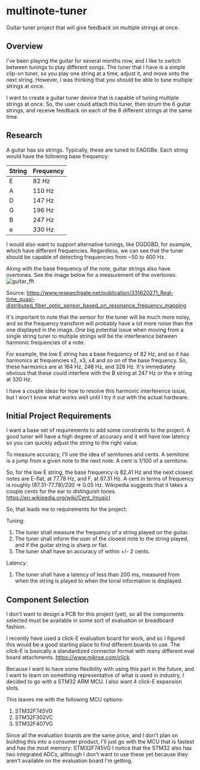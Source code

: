 # multinote-tuner
Guitar tuner project that will give feedback on multiple strings at once.


## Overview

I've been playing the guitar for several months now, and I like to switch between tunings to play different songs. The tuner that I have is a simple clip-on tuner, so you play one string at a time, adjust it, and move onto the next string. However, I was thinking that you should be able to tune multiple strings at once.

I want to create a guitar tuner device that is capable of tuning multiple strings at once. So, the user could attach this tuner, then strum the 6 guitar strings, and receive feedback on each of the 6 different strings at the same time.

## Research

A guitar has six strings. Typically, these are tuned to EADGBe.
Each string would have the following base frequency:

| String    | Frequency |
| -------- | ------- |
| E | 82 Hz  |
| A | 110 Hz |
| D | 147 Hz |
| G | 196 Hz |
| B | 247 Hz |
| e | 330 Hz |

I would also want to support alternative tunings, like DGDGBD, for example, which have different frequencies. Regardless, we can see that the tuner should be capable of detecting frequencies from ~50 to 400 Hz.

Along with the base frequency of the note, guitar strings also have overtones. See the image below for a measurement of the overtones.
![guitar_fft](https://github.com/user-attachments/assets/266737d4-b064-4a65-8211-d8823fa5be0a)

Source: https://www.researchgate.net/publication/331620271_Real-time_quasi-distributed_fiber_optic_sensor_based_on_resonance_frequency_mapping

It's important to note that the sensor for the tuner will be much more noisy, and so the frequency transform will probably have a lot more noise than the one displayed in the image.
One big potential issue when moving from a single string tuner to multiple strings will be the interference between harmonic frequencies of a note.

For example, the low E string has a base frequency of 82 Hz, and so it has harmonics at frequencies x2, x3, x4 and so on of the base frequency. So, these harmonics are at 164 Hz, 246 Hz, and 328 Hz. 
It's immediately obvious that these could interfere with the B string at 247 Hz or the e string at 330 Hz.

I have a couple ideas for how to resolve this harmonic interference issue, but I won't know what works well until I try it out with the actual hardware.

## Initial Project Requirements

I want a base set of requirements to add some constraints to the project.
A good tuner will have a high degree of accuracy and it will have low latency so you can quickly adjust the string to the right value.

To measure accuracy, I'll use the idea of semitones and cents. A semitone is a jump from a given note to the next note. A cent is 1/100 of a semitone.

So, for the low E string, the base frequency is 82.41 Hz and the next closest notes are E-flat, at 77.78 Hz, and F, at 87.31 Hz. A cent in terms of frequency is roughly (87.31-77.78)/200 => 0.05 Hz.
Wikipedia suggests that it takes a couple cents for the ear to distinguish tones. https://en.wikipedia.org/wiki/Cent_(music)

So, that leads me to requirements for the project:

Tuning:
1. The tuner shall measure the frequency of a string played on the guitar.
2. The tuner shall inform the user of the closest note to the string played, and if the guitar string is sharp or flat.
3. The tuner shall have an accuracy of within +/- 2 cents.

Latency:
1. The tuner shall have a latency of less than 200 ms, measured from when the string is played to when the tonal information is displayed.

## Component Selection

I don't want to design a PCB for this project (yet), so all the components selected must be available in some sort of evaluation or breadboard fashion.

I recently have used a click-E evaluation board for work, and so I figured this would be a good starting place to find different boards to use. The click-E is basically a standardized connector format with many different eval board attachments.
https://www.mikroe.com/click

Because I want to have some flexibility with using this part in the future, and I want to learn on something representative of what is used in industry, I decided to go with a STM32 ARM MCU. I also want 4 click-E expansion slots. 

This leaves me with the following MCU options:
1. STM32F745VG
2. STM32F302VC
3. STM32F407VG

Since all the evaluation boards are the same price, and I don't plan on building this into a consumer product, I'll just go with the MCU that is fastest and has the most memory: STM32F745VG
I notice that the STM32 also has two integrated ADCs, although I don't want to use these yet because they aren't available on the evaluation board I'm getting.






